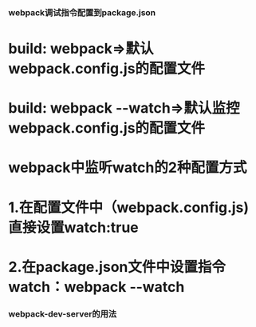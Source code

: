 ### webpack调试指令配置到package.json
 # build: webpack=>默认webpack.config.js的配置文件
 # build: webpack --watch=>默认监控webpack.config.js的配置文件

 # webpack中监听watch的2种配置方式
 # 1.在配置文件中（webpack.config.js)直接设置watch:true
 # 2.在package.json文件中设置指令  watch：webpack --watch

### webpack-dev-server的用法
#  